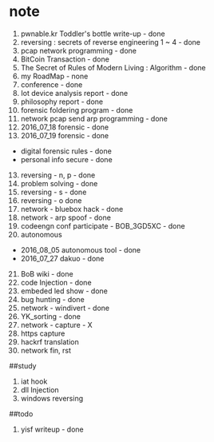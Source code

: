 # note

1. pwnable.kr Toddler's bottle write-up - done
2. reversing : secrets of reverse engineering 1 ~ 4 - done
2. pcap network programming - done
3. BitCoin Transaction - done
4. The Secret of Rules of Modern Living : Algorithm - done
5. my RoadMap - none
6. conference - done
7. Iot device analysis report - done
8. philosophy report - done
9. forensic foldering program - done
10. network pcap send arp programming - done
11. 2016_07_18 forensic - done
12. 2016_07_19 forensic - done
  - digital forensic rules - done
  - personal info secure - done
13. reversing - n, p - done
14. problem solving - done
15. reversing - s - done
16. reversing - o done
17. network - bluebox hack - done
18. network - arp spoof - done
19. codeengn conf participate - BOB_3GD5XC - done
20. autonomous
  - 2016_08_05 autonomous tool - done
  - 2016_07_27 dakuo - done
21. BoB wiki - done
22. code Injection - done
23. embeded led show - done
24. bug hunting - done
25. network - windivert - done
26. YK_sorting - done
27. network - capture - X
28. https capture
29. hackrf translation
30. network fin, rst

##study

1. iat hook
2. dll Injection
3. windows reversing

##todo
1. yisf writeup - done
